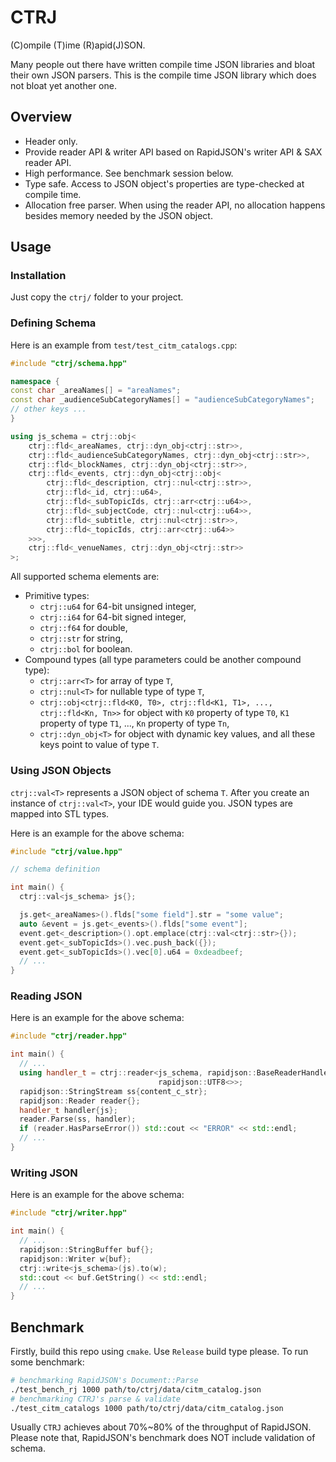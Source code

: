 # CTRJ

(C)ompile (T)ime (R)apid(J)SON.

Many people out there have written compile time JSON libraries and bloat their own JSON parsers. This is the compile time JSON library which does not bloat yet another one.

## Overview

- Header only.
- Provide reader API & writer API based on RapidJSON's writer API & SAX reader API.
- High performance. See benchmark session below.
- Type safe. Access to JSON object's properties are type-checked at compile time.
- Allocation free parser. When using the reader API, no allocation happens besides memory needed by the JSON object.

## Usage

### Installation

Just copy the `ctrj/` folder to your project.

### Defining Schema

Here is an example from `test/test_citm_catalogs.cpp`:

```C++
#include "ctrj/schema.hpp"

namespace {
const char _areaNames[] = "areaNames";
const char _audienceSubCategoryNames[] = "audienceSubCategoryNames";
// other keys ...
}

using js_schema = ctrj::obj<
    ctrj::fld<_areaNames, ctrj::dyn_obj<ctrj::str>>,
    ctrj::fld<_audienceSubCategoryNames, ctrj::dyn_obj<ctrj::str>>,
    ctrj::fld<_blockNames, ctrj::dyn_obj<ctrj::str>>,
    ctrj::fld<_events, ctrj::dyn_obj<ctrj::obj<
        ctrj::fld<_description, ctrj::nul<ctrj::str>>,
        ctrj::fld<_id, ctrj::u64>,
        ctrj::fld<_subTopicIds, ctrj::arr<ctrj::u64>>,
        ctrj::fld<_subjectCode, ctrj::nul<ctrj::u64>>,
        ctrj::fld<_subtitle, ctrj::nul<ctrj::str>>,
        ctrj::fld<_topicIds, ctrj::arr<ctrj::u64>>
    >>>,
    ctrj::fld<_venueNames, ctrj::dyn_obj<ctrj::str>>
>;
```

All supported schema elements are:

- Primitive types:
  - `ctrj::u64` for 64-bit unsigned integer,
  - `ctrj::i64` for 64-bit signed integer,
  - `ctrj::f64` for double,
  - `ctrj::str` for string,
  - `ctrj::bol` for boolean.
- Compound types (all type parameters could be another compound type):
  - `ctrj::arr<T>` for array of type `T`,
  - `ctrj::nul<T>` for nullable type of type `T`,
  - `ctrj::obj<ctrj::fld<K0, T0>, ctrj::fld<K1, T1>, ..., ctrj::fld<Kn, Tn>>` for object with `K0` property of type `T0`, `K1` property of type `T1`, ..., `Kn` property of type `Tn`,
  - `ctrj::dyn_obj<T>` for object with dynamic key values, and all these keys point to value of type `T`.

### Using JSON Objects

`ctrj::val<T>` represents a JSON object of schema `T`. After you create an instance of `ctrj::val<T>`, your IDE would guide you. JSON types are mapped into STL types.

Here is an example for the above schema:

```C++
#include "ctrj/value.hpp"

// schema definition

int main() {
  ctrj::val<js_schema> js{};

  js.get<_areaNames>().flds["some field"].str = "some value";
  auto &event = js.get<_events>().flds["some event"];
  event.get<_description>().opt.emplace(ctrj::val<ctrj::str>{});
  event.get<_subTopicIds>().vec.push_back({});
  event.get<_subTopicIds>().vec[0].u64 = 0xdeadbeef;
  // ...
}
```

### Reading JSON

Here is an example for the above schema:

```C++
#include "ctrj/reader.hpp"

int main() {
  // ...
  using handler_t = ctrj::reader<js_schema, rapidjson::BaseReaderHandler,
                                 rapidjson::UTF8<>>;
  rapidjson::StringStream ss{content_c_str};
  rapidjson::Reader reader{};
  handler_t handler{js};
  reader.Parse(ss, handler);
  if (reader.HasParseError()) std::cout << "ERROR" << std::endl;
  // ...
}
```

### Writing JSON

Here is an example for the above schema:

```C++
#include "ctrj/writer.hpp"

int main() {
  // ...
  rapidjson::StringBuffer buf{};
  rapidjson::Writer w{buf};
  ctrj::write<js_schema>(js).to(w);
  std::cout << buf.GetString() << std::endl;
  // ...
}
```

## Benchmark

Firstly, build this repo using `cmake`. Use `Release` build type please. To run some benchmark:

```bash
# benchmarking RapidJSON's Document::Parse
./test_bench_rj 1000 path/to/ctrj/data/citm_catalog.json
# benchmarking CTRJ's parse & validate
./test_citm_catalogs 1000 path/to/ctrj/data/citm_catalog.json
```

Usually `CTRJ` achieves about 70%~80% of the throughput of RapidJSON. Please note that, RapidJSON's benchmark does NOT include validation of schema.